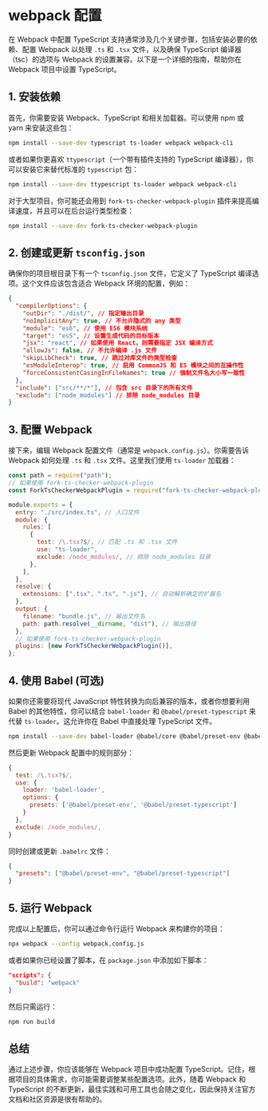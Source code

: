 # webpack 配置

在 Webpack 中配置 TypeScript 支持通常涉及几个关键步骤，包括安装必要的依赖、配置 Webpack 以处理 `.ts` 和 `.tsx` 文件，以及确保 TypeScript 编译器（tsc）的选项与 Webpack 的设置兼容。以下是一个详细的指南，帮助你在 Webpack 项目中设置 TypeScript。

## 1. 安装依赖

首先，你需要安装 Webpack、TypeScript 和相关加载器。可以使用 npm 或 yarn 来安装这些包：

```bash
npm install --save-dev typescript ts-loader webpack webpack-cli
```

或者如果你更喜欢 `ttypescript`（一个带有插件支持的 TypeScript 编译器），你可以安装它来替代标准的 `typescript` 包：

```bash
npm install --save-dev ttypescript ts-loader webpack webpack-cli
```

对于大型项目，你可能还会用到 `fork-ts-checker-webpack-plugin` 插件来提高编译速度，并且可以在后台运行类型检查：

```bash
npm install --save-dev fork-ts-checker-webpack-plugin
```

## 2. 创建或更新 `tsconfig.json`

确保你的项目根目录下有一个 `tsconfig.json` 文件，它定义了 TypeScript 编译选项。这个文件应该包含适合 Webpack 环境的配置，例如：

```json
{
  "compilerOptions": {
    "outDir": "./dist/", // 指定输出目录
    "noImplicitAny": true, // 不允许隐式的 any 类型
    "module": "es6", // 使用 ES6 模块系统
    "target": "es5", // 设置生成代码的目标版本
    "jsx": "react", // 如果使用 React，则需要指定 JSX 编译方式
    "allowJs": false, // 不允许编译 .js 文件
    "skipLibCheck": true, // 跳过对库文件的类型检查
    "esModuleInterop": true, // 启用 CommonJS 和 ES 模块之间的互操作性
    "forceConsistentCasingInFileNames": true // 强制文件名大小写一致性
  },
  "include": ["src/**/*"], // 包含 src 目录下的所有文件
  "exclude": ["node_modules"] // 排除 node_modules 目录
}
```

## 3. 配置 Webpack

接下来，编辑 Webpack 配置文件（通常是 `webpack.config.js`）。你需要告诉 Webpack 如何处理 `.ts` 和 `.tsx` 文件。这里我们使用 `ts-loader` 加载器：

```javascript
const path = require("path");
// 如果使用 fork-ts-checker-webpack-plugin
const ForkTsCheckerWebpackPlugin = require("fork-ts-checker-webpack-plugin");

module.exports = {
  entry: "./src/index.ts", // 入口文件
  module: {
    rules: [
      {
        test: /\.tsx?$/, // 匹配 .ts 和 .tsx 文件
        use: "ts-loader",
        exclude: /node_modules/, // 排除 node_modules 目录
      },
    ],
  },
  resolve: {
    extensions: [".tsx", ".ts", ".js"], // 自动解析确定的扩展名
  },
  output: {
    filename: "bundle.js", // 输出文件名
    path: path.resolve(__dirname, "dist"), // 输出路径
  },
  // 如果使用 fork-ts-checker-webpack-plugin
  plugins: [new ForkTsCheckerWebpackPlugin()],
};
```

## 4. 使用 Babel (可选)

如果你还需要将现代 JavaScript 特性转换为向后兼容的版本，或者你想要利用 Babel 的其他特性，你可以结合 `babel-loader` 和 `@babel/preset-typescript` 来代替 `ts-loader`。这允许你在 Babel 中直接处理 TypeScript 文件。

```bash
npm install --save-dev babel-loader @babel/core @babel/preset-env @babel/preset-typescript
```

然后更新 Webpack 配置中的规则部分：

```javascript
{
  test: /\.tsx?$/,
  use: {
    loader: 'babel-loader',
    options: {
      presets: ['@babel/preset-env', '@babel/preset-typescript']
    }
  },
  exclude: /node_modules/,
}
```

同时创建或更新 `.babelrc` 文件：

```json
{
  "presets": ["@babel/preset-env", "@babel/preset-typescript"]
}
```

## 5. 运行 Webpack

完成以上配置后，你可以通过命令行运行 Webpack 来构建你的项目：

```bash
npx webpack --config webpack.config.js
```

或者如果你已经设置了脚本，在 `package.json` 中添加如下脚本：

```json
"scripts": {
  "build": "webpack"
}
```

然后只需运行：

```bash
npm run build
```

## 总结

通过上述步骤，你应该能够在 Webpack 项目中成功配置 TypeScript。记住，根据项目的具体需求，你可能需要调整某些配置选项。此外，随着 Webpack 和 TypeScript 的不断更新，最佳实践和可用工具也会随之变化，因此保持关注官方文档和社区资源是很有帮助的。
